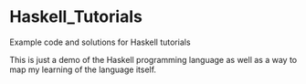 # Haskell_Tutorials

Example code and solutions for Haskell tutorials

This is just a demo of the Haskell programming language as well as a way to map my learning of the language itself.